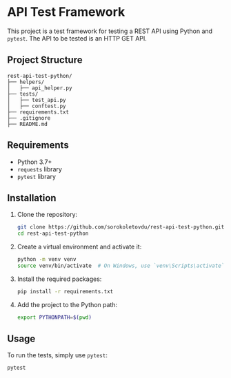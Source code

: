 # API Test Framework

This project is a test framework for testing a REST API using Python and `pytest`. The API to be tested is an HTTP GET API.

## Project Structure

```
rest-api-test-python/
├── helpers/
│   ├── api_helper.py
├── tests/
│   ├── test_api.py
│   ├── conftest.py
├── requirements.txt
├── .gitignore
├── README.md
```

## Requirements

- Python 3.7+
- `requests` library
- `pytest` library

## Installation

1. Clone the repository:
    ```sh
    git clone https://github.com/sorokoletovdu/rest-api-test-python.git
    cd rest-api-test-python
    ```

2. Create a virtual environment and activate it:
    ```sh
    python -m venv venv
    source venv/bin/activate  # On Windows, use `venv\Scripts\activate`
    ```

3. Install the required packages:
    ```sh
    pip install -r requirements.txt
    ```
   
4. Add the project to the Python path:
   ```sh
   export PYTHONPATH=$(pwd)
   ```

## Usage

To run the tests, simply use `pytest`:

```sh
pytest